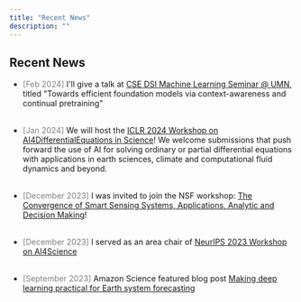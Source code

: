 ```yaml
---
title: "Recent News"
description: ""
---
```



## Recent News

* <span style="color: gray;">[Feb 2024]</span> I'll give a talk at [CSE DSI Machine Learning Seminar @ UMN](https://cse.umn.edu/dsi/events/cse-dsi-machine-learning-seminar-boran-han-aws-ai), titled "Towards efficient foundation models via context-awareness and continual pretraining"
<br> <br>

* <span style="color: gray;">[Jan 2024]</span> We will host the [ICLR 2024 Workshop on AI4DifferentialEquations in Science](https://ai4diffeqtnsinsci.github.io/)! We welcome submissions that push forward the use of AI for solving ordinary or partial differential equations with applications in earth sciences, climate and computational fluid dynamics and beyond.
<br> <br>

* <span style="color: gray;">[December 2023]</span> I was invited to join the NSF workshop: [The Convergence of Smart Sensing Systems, Applications, Analytic and Decision Making](https://sites.google.com/umn.edu/nsf-workshop-sensing-analytics/home?authuser=0)!
<br> <br>

* <span style="color: gray;">[December 2023]</span> I served as an area chair of [NeurIPS 2023 Workshop on AI4Science](https://ai4sciencecommunity.github.io/)
<br> <br>

* <span style="color: gray;">[September 2023]</span> Amazon Science featured blog post [Making deep learning practical for Earth system forecasting](https://www.amazon.science/blog/making-deep-learning-practical-for-earth-system-forecasting)
<br> <br>

